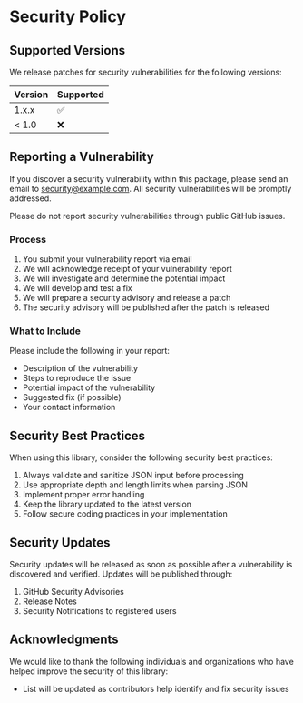 # Security Policy

## Supported Versions

We release patches for security vulnerabilities for the following versions:

| Version | Supported          |
| ------- | ------------------ |
| 1.x.x   | :white_check_mark: |
| < 1.0   | :x:                |

## Reporting a Vulnerability

If you discover a security vulnerability within this package, please send an email to security@example.com. All security vulnerabilities will be promptly addressed.

Please do not report security vulnerabilities through public GitHub issues.

### Process

1. You submit your vulnerability report via email
2. We will acknowledge receipt of your vulnerability report
3. We will investigate and determine the potential impact
4. We will develop and test a fix
5. We will prepare a security advisory and release a patch
6. The security advisory will be published after the patch is released

### What to Include

Please include the following in your report:

- Description of the vulnerability
- Steps to reproduce the issue
- Potential impact of the vulnerability
- Suggested fix (if possible)
- Your contact information

## Security Best Practices

When using this library, consider the following security best practices:

1. Always validate and sanitize JSON input before processing
2. Use appropriate depth and length limits when parsing JSON
3. Implement proper error handling
4. Keep the library updated to the latest version
5. Follow secure coding practices in your implementation

## Security Updates

Security updates will be released as soon as possible after a vulnerability is discovered and verified. Updates will be published through:

1. GitHub Security Advisories
2. Release Notes
3. Security Notifications to registered users

## Acknowledgments

We would like to thank the following individuals and organizations who have helped improve the security of this library:

- List will be updated as contributors help identify and fix security issues
